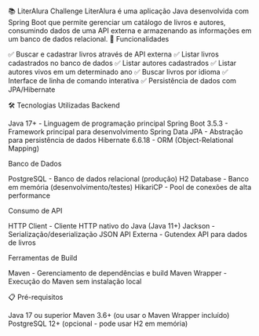 📚 LiterAlura Challenge
LiterAlura é uma aplicação Java desenvolvida com Spring Boot que permite gerenciar um catálogo de livros e autores, consumindo dados de uma API externa e armazenando as informações em um banco de dados relacional.
🚀 Funcionalidades

✅ Buscar e cadastrar livros através de API externa
✅ Listar livros cadastrados no banco de dados
✅ Listar autores cadastrados
✅ Listar autores vivos em um determinado ano
✅ Buscar livros por idioma
✅ Interface de linha de comando interativa
✅ Persistência de dados com JPA/Hibernate

🛠️ Tecnologias Utilizadas
Backend

Java 17+ - Linguagem de programação principal
Spring Boot 3.5.3 - Framework principal para desenvolvimento
Spring Data JPA - Abstração para persistência de dados
Hibernate 6.6.18 - ORM (Object-Relational Mapping)

Banco de Dados

PostgreSQL - Banco de dados relacional (produção)
H2 Database - Banco em memória (desenvolvimento/testes)
HikariCP - Pool de conexões de alta performance

Consumo de API

HTTP Client - Cliente HTTP nativo do Java (Java 11+)
Jackson - Serialização/deserialização JSON
API Externa - Gutendex API para dados de livros

Ferramentas de Build

Maven - Gerenciamento de dependências e build
Maven Wrapper - Execução do Maven sem instalação local

📋 Pré-requisitos

Java 17 ou superior
Maven 3.6+ (ou usar o Maven Wrapper incluído)
PostgreSQL 12+ (opcional - pode usar H2 em memória)
